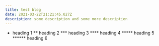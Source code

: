 ```yaml
---
title: test blog
date: 2021-03-22T21:21:45.027Z
description: some description and some more description
---
```

* heading 1
** heading 2
*** heading 3
**** heading 4
***** heading 5
****** heading 6